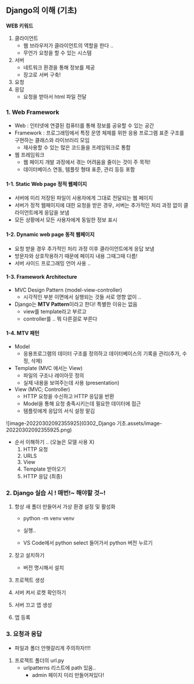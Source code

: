 ## Django의 이해 (기초)



**WEB 키워드**

1. 클라이언트 
   - 웹 브라우저가 클라이언트의 역할을 한다 .. 
   - 무언가 요청을 할 수 있는 시스템 
2. 서버
   - 네트워크 환경을 통해 정보를 제공 
   - 장고로 서버 구축! 
3. 요청 
4. 응답
   - 요청을 받아서 html 파일 전달 



### 1. Web Framework

- Web : 인터넷에 연결된 컴퓨터를 통해 정보를 공유할 수 있는 공간 
- Framework : 프로그래밍에서 특정 운영 체제를 위한 응용 프로그램 표준 구조를 구현하는 클래스와 라이브러리 모임 
  - 재사용할 수 있는 많은 코드들을 프레임워크로 통합
- 웹 프레임워크
  - 웹 페이지 개발 과정에서 겪는 어려움을 줄이는 것이 주 목적! 
  - 데이터베이스 연동, 템플릿 형태 표준, 관리 등등 포함 



#### 1-1. Static Web page 정적 웹페이지

- 서버에 미리 저장된 파일이 사용자에게 그대로 전달되는 웹 페이지 
- 서버가 정적 웹페이지에 대한 요청을 받은 경우, 서버는 추가적인 처리 과정 없이 클라이언트에게 응답을 보냄 
- 모든 상황에서 모든 사용자에게 동일한 정보 표시 

#### 1-2. Dynamic web page 동적 웹페이지

- 요청 받을 경우 추가적인 처리 과정 이후 클라이언트에게 응답 보냄 
- 방문자와 상호작용하기 때문에 페이지 내용 그때그때 다름! 
- 서버 사이드 프로그래밍 언어 사용 .. 

#### 1-3. Framework Architecture

- MVC Design Pattern (model-view-controller)
  - 시각적인 부분 이면에서 실행되는 것들 서로 영향 없이 ..
- Django는 **MTV Pattern**이라고 한다! 특별한 이유는 없음 
  - view를 template라고 부르고
  - controller를 .. 뭐 다른걸로 부른다 

#### 1-4. MTV 패턴 

- Model
  - 응용프로그램의 데이터 구조를 정의하고 데이터베이스의 기록을 관리(추가, 수정, 삭제)
- Template (MVC 에서는 View)
  - 파일의 구조나 레이아웃 정의
  - 실제 내용을 보여주는데 사용 (presentation)
- View (MVC; Controller)
  - HTTP 요청을 수신하고 HTTP 응답을 반환 
  - Model을 통해 요청 충족시키는데 필요한 데이터에 접근 
  - 템플릿에게 응답의 서식 설정 맡김 

![image-20220302092355925](0302_Django 기초.assets/image-20220302092355925.png)

- 순서 이해하기 .. (오늘은 모델 사용 X)
  1. HTTP 요청 
  2. URLS
  3. View
  4. Template 받아오기
  5. HTTP 응답 (최종)



### 2. Django 실습 시 ! 매번!~ 해야할 것~!  

1. 항상 새 폴더 만들어서 가상 환경 설정 및 활성화 

   - python -m venv venv

   - 실행.. 

   - VS Code에서 python select 들어가서  python 버전 누르기 

2. 장고 설치하기 
   - 버전 명시해서 설치

3.  프로젝트 생성
4. 서버 켜서 로켓 확인하기
5. 서버 끄고 앱 생성
6. 앱 등록



### 3. 요청과 응답 

- 파일과 폴더 안헷갈리게 주의하자!!!!

1. 프로젝트 폴더의 url.py 
   - urlpatterns 리스트에 path 있움..
     - admin 페이지 미리 만들어져있다! 